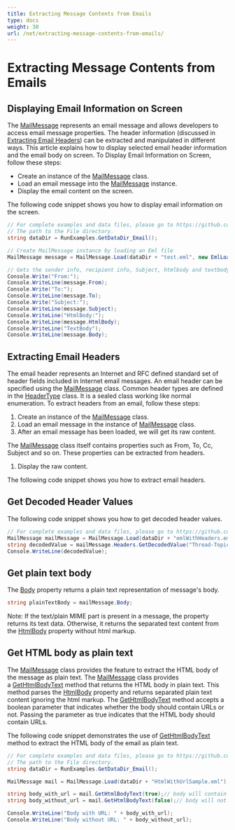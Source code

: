 ```yaml
---
title: Extracting Message Contents from Emails
type: docs
weight: 30
url: /net/extracting-message-contents-from-emails/
---
```


# Extracting Message Contents from Emails
## **Displaying Email Information on Screen**
The [MailMessage](https://apireference.aspose.com/net/email/aspose.email/mailmessage) represents an email message and allows developers to access email message properties. The header information (discussed in [Extracting Email Headers](#extracting-email-headers)) can be extracted and manipulated in different ways. This article explains how to display selected email header information and the email body on screen. To Display Email Information on Screen, follow these steps:

- Create an instance of the [MailMessage](https://apireference.aspose.com/net/email/aspose.email/mailmessage) class.
- Load an email message into the [MailMessage](https://apireference.aspose.com/net/email/aspose.email/mailmessage) instance.
- Display the email content on the screen.

The following code snippet shows you how to display email information on the screen.

```csharp
// For complete examples and data files, please go to https://github.com/aspose-email/Aspose.Email-for-.NET
// The path to the File directory.
string dataDir = RunExamples.GetDataDir_Email();

// Create MailMessage instance by loading an Eml file
MailMessage message = MailMessage.Load(dataDir + "test.eml", new EmlLoadOptions());

// Gets the sender info, recipient info, Subject, htmlbody and textbody
Console.Write("From:");
Console.WriteLine(message.From);
Console.Write("To:");
Console.WriteLine(message.To);
Console.Write("Subject:");
Console.WriteLine(message.Subject);
Console.WriteLine("HtmlBody:");
Console.WriteLine(message.HtmlBody);
Console.WriteLine("TextBody");
Console.WriteLine(message.Body);
```

## **Extracting Email Headers**
The email header represents an Internet and RFC defined standard set of header fields included in Internet email messages. An email header can be specified using the [MailMessage](https://apireference.aspose.com/net/email/aspose.email/mailmessage) class. Common header types are defined in the [HeaderType](https://apireference.aspose.com/net/email/aspose.email/headertype) class. It is a sealed class working like normal enumeration. To extract headers from an email, follow these steps:

1. Create an instance of the [MailMessage](https://apireference.aspose.com/net/email/aspose.email/mailmessage) class.
1. Load an email message in the instance of [MailMessage](https://apireference.aspose.com/net/email/aspose.email/mailmessage) class.
1. After an email message has been loaded, we will get its raw content.

The [MailMessage](https://apireference.aspose.com/net/email/aspose.email/mailmessage) class itself contains properties such as From, To, Cc, Subject and so on. These properties can be extracted from headers.

1. Display the raw content.

The following code snippet shows you how to extract email headers.


## **Get Decoded Header Values**
The following code snippet shows you how to get decoded header values.

```csharp
// For complete examples and data files, please go to https://github.com/aspose-email/Aspose.Email-for-.NET
MailMessage mailMessage = MailMessage.Load(dataDir + "emlWithHeaders.eml");
string decodedValue = mailMessage.Headers.GetDecodedValue("Thread-Topic");
Console.WriteLine(decodedValue);
```

## **Get plain text body**
The [Body](https://apireference.aspose.com/net/email/aspose.email/mailmessage/properties/body) property returns a plain text representation of message's body.

```csharp
string plainTextBody = mailMessage.Body;
```

Note: If the text/plain MIME part is present in a message, the property returns its text data. Otherwise, it returns the separated text content from the [HtmlBody](https://apireference.aspose.com/email/net/aspose.email/mailmessage/properties/htmlbody) property without html markup. 


## **Get HTML body as plain text**
The [MailMessage](https://apireference.aspose.com/net/email/aspose.email/mailmessage) class provides the feature to extract the HTML body of the message as plain text. The [MailMessage](https://apireference.aspose.com/net/email/aspose.email/mailmessage) class provides a [GetHtmlBodyText](https://apireference.aspose.com/net/email/aspose.email/mailmessage/methods/gethtmlbodytext) method that returns the HTML body in plain text. This method parses the [HtmlBody](https://apireference.aspose.com/email/net/aspose.email/mailmessage/properties/htmlbody) property and returns separated plain text content ignoring the html markup. The [GetHtmlBodyText](https://apireference.aspose.com/net/email/aspose.email/mailmessage/methods/gethtmlbodytext) method accepts a boolean parameter that indicates whether the body should contain URLs or not. Passing the parameter as true indicates that the HTML body should contain URLs.

The following code snippet demonstrates the use of [GetHtmlBodyText](https://apireference.aspose.com/net/email/aspose.email/mailmessage/methods/gethtmlbodytext) method to extract the HTML body of the email as plain text.

```csharp
// For complete examples and data files, please go to https://github.com/aspose-email/Aspose.Email-for-.NET
// The path to the File directory.
string dataDir = RunExamples.GetDataDir_Email();

MailMessage mail = MailMessage.Load(dataDir + "HtmlWithUrlSample.eml");

string body_with_url = mail.GetHtmlBodyText(true);// body will contain URL
string body_without_url = mail.GetHtmlBodyText(false);// body will not contain URL

Console.WriteLine("Body with URL: " + body_with_url);
Console.WriteLine("Body without URL: " + body_without_url);
```
